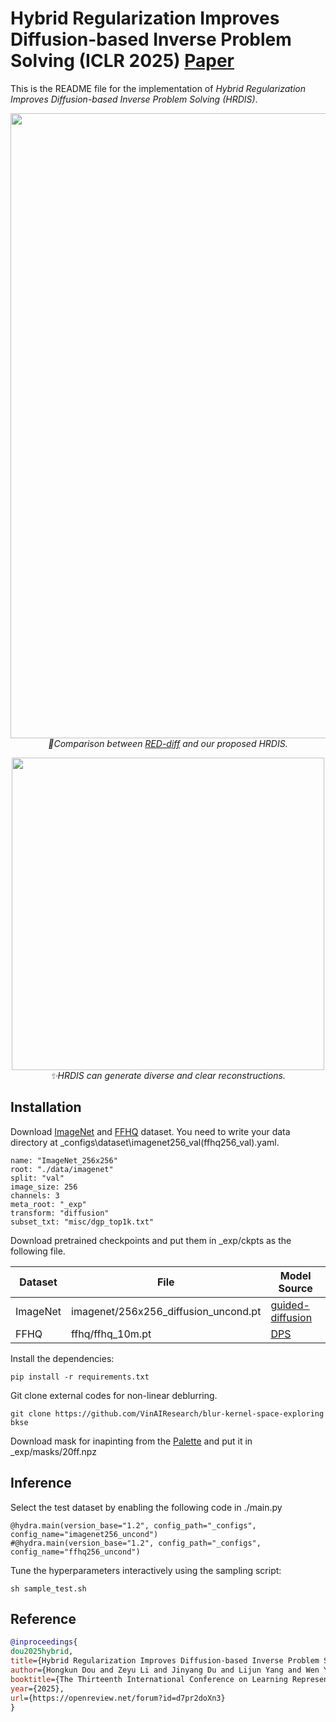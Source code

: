 # Hybrid Regularization Improves Diffusion-based Inverse Problem Solving (ICLR 2025) [Paper](https://openreview.net/pdf?id=d7pr2doXn3)

This is the README file for the implementation of *Hybrid Regularization Improves Diffusion-based Inverse Problem Solving (HRDIS)*. 

<p align="center">
<img src="fig/intro.png" width="1000">
<br>
<em> 🌟Comparison between <a href="https://arxiv.org/abs/2305.04391">RED-diff</a> and our proposed HRDIS. </em>
</p>

<p align="center">
<img src="fig/seed.png" width="500">
<br>
<em> ✨HRDIS can generate diverse and clear reconstructions. </em>
</p>

## Installation

Download [ImageNet](https://image-net.org/) and [FFHQ](https://github.com/NVlabs/ffhq-dataset) dataset. You need to write your data directory at _configs\dataset\imagenet256_val(ffhq256_val).yaml.

```
name: "ImageNet_256x256"
root: "./data/imagenet"
split: "val"
image_size: 256
channels: 3
meta_root: "_exp"
transform: "diffusion"
subset_txt: "misc/dgp_top1k.txt"  
```

Download pretrained checkpoints and put them in _exp/ckpts as the following file.

| Dataset                                         | File                                      | Model Source |
|-----------------------------------------------------|-------------------------------------------|-------------------------------------------|
| ImageNet  | imagenet/256x256_diffusion_uncond.pt      |[guided-diffusion](https://github.com/openai/guided-diffusion)|
|FFHQ      | ffhq/ffhq_10m.pt  |[DPS](https://github.com/DPS2022/diffusion-posterior-sampling)|


Install the dependencies: 

```
pip install -r requirements.txt
```
Git clone external codes for non-linear deblurring.

```
git clone https://github.com/VinAIResearch/blur-kernel-space-exploring bkse
```

Download mask for inapinting from the [Palette](https://arxiv.org/abs/2111.05826) and put it in _exp/masks/20ff.npz

## Inference

Select the test dataset by enabling the following code in ./main.py

```
@hydra.main(version_base="1.2", config_path="_configs", config_name="imagenet256_uncond")
#@hydra.main(version_base="1.2", config_path="_configs", config_name="ffhq256_uncond")
```

Tune the hyperparameters interactively using the sampling script: 

```
sh sample_test.sh 
```

## Reference

```bibtex
@inproceedings{
dou2025hybrid,
title={Hybrid Regularization Improves Diffusion-based Inverse Problem Solving},
author={Hongkun Dou and Zeyu Li and Jinyang Du and Lijun Yang and Wen Yao and Yue Deng},
booktitle={The Thirteenth International Conference on Learning Representations},
year={2025},
url={https://openreview.net/forum?id=d7pr2doXn3}
}
```
